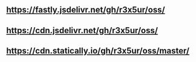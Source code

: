 ## https://fastly.jsdelivr.net/gh/r3x5ur/oss/
## https://cdn.jsdelivr.net/gh/r3x5ur/oss/
## https://cdn.statically.io/gh/r3x5ur/oss/master/
